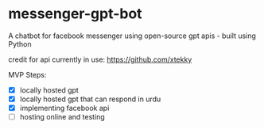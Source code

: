 # messenger-gpt-bot
A chatbot for facebook messenger using open-source gpt apis - built using Python

credit for api currently in use: https://github.com/xtekky

MVP Steps:
- [X] locally hosted gpt
- [X] locally hosted gpt that can respond in urdu
- [X] implementing facebook api
- [ ] hosting online and testing
